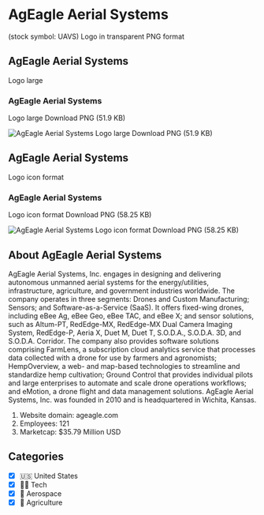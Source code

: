 # AgEagle Aerial Systems
 (stock symbol: UAVS) Logo in transparent PNG format

## AgEagle Aerial Systems
 Logo large

### AgEagle Aerial Systems
 Logo large Download PNG (51.9 KB)

![AgEagle Aerial Systems
 Logo large Download PNG (51.9 KB)](/img/orig/UAVS_BIG-a0264021.png)

## AgEagle Aerial Systems
 Logo icon format

### AgEagle Aerial Systems
 Logo icon format Download PNG (58.25 KB)

![AgEagle Aerial Systems
 Logo icon format Download PNG (58.25 KB)](/img/orig/UAVS-0fb363d0.png)

## About AgEagle Aerial Systems


AgEagle Aerial Systems, Inc. engages in designing and delivering autonomous unmanned aerial systems for the energy/utilities, infrastructure, agriculture, and government industries worldwide. The company operates in three segments: Drones and Custom Manufacturing; Sensors; and Software-as-a-Service (SaaS). It offers fixed-wing drones, including eBee Ag, eBee Geo, eBee TAC, and eBee X; and sensor solutions, such as Altum-PT, RedEdge-MX, RedEdge-MX Dual Camera Imaging System, RedEdge-P, Aeria X, Duet M, Duet T, S.O.D.A., S.O.D.A. 3D, and S.O.D.A. Corridor. The company also provides software solutions comprising FarmLens, a subscription cloud analytics service that processes data collected with a drone for use by farmers and agronomists; HempOverview, a web- and map-based technologies to streamline and standardize hemp cultivation; Ground Control that provides individual pilots and large enterprises to automate and scale drone operations workflows; and eMotion, a drone flight and data management solutions. AgEagle Aerial Systems, Inc. was founded in 2010 and is headquartered in Wichita, Kansas.

1. Website domain: ageagle.com
2. Employees: 121
3. Marketcap: $35.79 Million USD


## Categories
- [x] 🇺🇸 United States
- [x] 👩‍💻 Tech
- [x] 🚀 Aerospace
- [x] 🚜 Agriculture

